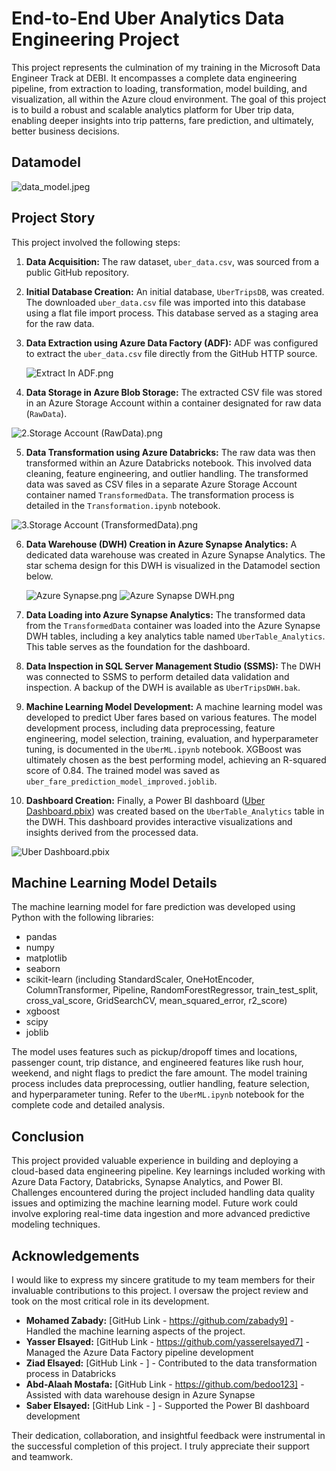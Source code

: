 # End-to-End Uber Analytics Data Engineering Project

This project represents the culmination of my training in the Microsoft Data Engineer Track at DEBI.  It encompasses a complete data engineering pipeline, from extraction to loading, transformation, model building, and visualization, all within the Azure cloud environment.  The goal of this project is to build a robust and scalable analytics platform for Uber trip data, enabling deeper insights into trip patterns, fare prediction, and ultimately, better business decisions.

## Datamodel

![data_model.jpeg](Images/data_model.jpeg)


## Project Story

This project involved the following steps:

1. **Data Acquisition:** The raw dataset, `uber_data.csv`, was sourced from a public GitHub repository.

2. **Initial Database Creation:**  An initial database, `UberTripsDB`, was created. The downloaded `uber_data.csv` file was imported into this database using a flat file import process. This database served as a staging area for the raw data.

3. **Data Extraction using Azure Data Factory (ADF):** ADF was configured to extract the `uber_data.csv` file directly from the GitHub HTTP source.

   ![Extract In ADF.png](https://github.com/KhalidAbdelaty/DEPI/blob/main/Images/Extract%20In%20ADF.png)

4. **Data Storage in Azure Blob Storage:** The extracted CSV file was stored in an Azure Storage Account within a container designated for raw data (`RawData`).

![2.Storage Account (RawData).png](https://github.com/KhalidAbdelaty/DEPI/blob/main/Images/2.Storage%20Account%20(RawData).png)

5. **Data Transformation using Azure Databricks:**  The raw data was then transformed within an Azure Databricks notebook. This involved data cleaning, feature engineering, and outlier handling. The transformed data was saved as CSV files in a separate Azure Storage Account container named `TransformedData`.  The transformation process is detailed in the `Transformation.ipynb` notebook.

![3.Storage Account (TransformedData).png](https://github.com/KhalidAbdelaty/DEPI/blob/main/Images/3.Storage%20Account%20(TransformedData).png)

6. **Data Warehouse (DWH) Creation in Azure Synapse Analytics:**  A dedicated data warehouse was created in Azure Synapse Analytics.  The star schema design for this DWH is visualized in the Datamodel section below.

   ![Azure Synapse.png](https://github.com/KhalidAbdelaty/DEPI/blob/main/Images/Azure%20Synapse%20DWH.png)
   ![Azure Synapse DWH.png](https://github.com/KhalidAbdelaty/DEPI/blob/main/Images/Azure%20Synapse%20.png)


7. **Data Loading into Azure Synapse Analytics:**  The transformed data from the `TransformedData` container was loaded into the Azure Synapse DWH tables, including a key analytics table named `UberTable_Analytics`.  This table serves as the foundation for the dashboard.

8. **Data Inspection in SQL Server Management Studio (SSMS):** The DWH was connected to SSMS to perform detailed data validation and inspection.  A backup of the DWH is available as `UberTripsDWH.bak`.

9. **Machine Learning Model Development:**  A machine learning model was developed to predict Uber fares based on various features. The model development process, including data preprocessing, feature engineering, model selection, training, evaluation, and hyperparameter tuning, is documented in the `UberML.ipynb` notebook.  XGBoost was ultimately chosen as the best performing model, achieving an R-squared score of 0.84. The trained model was saved as `uber_fare_prediction_model_improved.joblib`.

10. **Dashboard Creation:** Finally, a Power BI dashboard ([Uber Dashboard.pbix](https://github.com/KhalidAbdelaty/DEPI/blob/main/Dashboard/Uber%20Dashboard.pbix)) was created based on the `UberTable_Analytics` table in the DWH. This dashboard provides interactive visualizations and insights derived from the processed data.

   ![Uber Dashboard.pbix](https://github.com/KhalidAbdelaty/DEPI/blob/main/Dashboard/Dashboard.png)

## Machine Learning Model Details

The machine learning model for fare prediction was developed using Python with the following libraries:

* pandas
* numpy
* matplotlib
* seaborn
* scikit-learn (including StandardScaler, OneHotEncoder, ColumnTransformer, Pipeline, RandomForestRegressor, train_test_split, cross_val_score, GridSearchCV, mean_squared_error, r2_score)
* xgboost
* scipy
* joblib


The model uses features such as pickup/dropoff times and locations, passenger count, trip distance, and engineered features like rush hour, weekend, and night flags to predict the fare amount.  The model training process includes data preprocessing, outlier handling, feature selection, and hyperparameter tuning. Refer to the `UberML.ipynb` notebook for the complete code and detailed analysis.

## Conclusion

This project provided valuable experience in building and deploying a cloud-based data engineering pipeline.  Key learnings included working with Azure Data Factory, Databricks, Synapse Analytics, and Power BI.  Challenges encountered during the project included handling data quality issues and optimizing the machine learning model.  Future work could involve exploring real-time data ingestion and more advanced predictive modeling techniques.


## Acknowledgements

I would like to express my sincere gratitude to my team members for their invaluable contributions to this project. I oversaw the project review and took on the most critical role in its development.

* **Mohamed Zabady:** [GitHub Link - https://github.com/zabady9] - Handled the machine learning aspects of the project.
* **Yasser Elsayed:** [GitHub Link - https://github.com/yasserelsayed7] -  Managed the Azure Data Factory pipeline development
* **Ziad Elsayed:** [GitHub Link -  ] -  Contributed to the data transformation process in Databricks
* **Abd-Alaah Mostafa:** [GitHub Link - https://github.com/bedoo123] - Assisted with data warehouse design in Azure Synapse
* **Saber Elsayed:** [GitHub Link - ] -  Supported the Power BI dashboard development


Their dedication, collaboration, and insightful feedback were instrumental in the successful completion of this project. I truly appreciate their support and teamwork.
